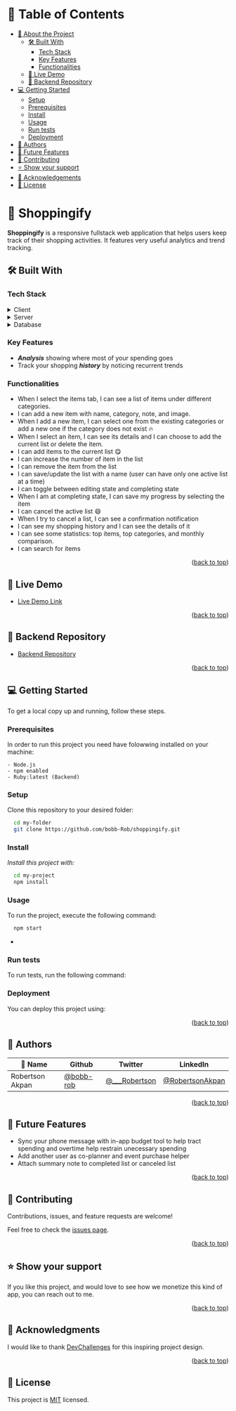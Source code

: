 <a name="readme-top"></a>

# 📗 Table of Contents

- [📖 About the Project](#about-project)
  - [🛠 Built With](#built-with)
    - [Tech Stack](#tech-stack)
    - [Key Features](#key-features)
    - [Functionalities](#Functionalities)
  - [🚀 Live Demo](#live-demo)
  - [🚀 Backend Repository](#Backend-Repository)
- [💻 Getting Started](#getting-started)
  - [Setup](#setup)
  - [Prerequisites](#prerequisites)
  - [Install](#install)
  - [Usage](#usage)
  - [Run tests](#run-tests)
  - [Deployment](#triangular_flag_on_post-deployment)
- [👥 Authors](#authors)
- [🔭 Future Features](#future-features)
- [🤝 Contributing](#contributing)
- [⭐️ Show your support](#support)
- [🙏 Acknowledgements](#acknowledgements)
- [📝 License](#license)

<!-- PROJECT DESCRIPTION -->

# 📖 Shoppingify <a name="about-project"></a>


**Shoppingify** is a responsive fullstack web application that helps users keep track of their shopping activities. It features very useful analytics and trend tracking. 


## 🛠 Built With <a name="built-with"></a>

### **Tech Stack** <a name="tech-stack"></a>

<details>
  <summary>Client</summary>
  <ul>
    <li><a href="https://reactjs.org/">React.js & Redux toolkit</a></li>
  </ul>
</details>

<details>
  <summary>Server</summary>
  <ul>
    <li><a href="https://rubyonrails.org/">Ruby on Rails</a></li>
  </ul>
</details>

<details>
<summary>Database</summary>
  <ul>
    <li><a href="https://www.postgresql.org/">PostgreSQL</a></li>
  </ul>
</details>

<!-- Features -->

### **Key Features** <a name="key-features"></a>


- _**Analysis**_ showing where most of your spending goes
- Track your shopping _**history**_ by noticing recurrent trends

### **Functionalities** <a name="Functionalities"></a>


- When I select the items tab, I can see a list of items under different categories.
- I can add a new item with name, category, note, and image.
- When I add a new item, I can select one from the existing categories or add a new one if the category does not exist 🔥
- When I select an item, I can see its details and I can choose to add the current list or delete the item.
- I can add items to the current list 😋
- I can increase the number of item in the list
- I can remove the item from the list
- I can save/update the list with a name (user can have only one active list at a time)
- I can toggle between editing state and completing state
- When I am at completing state, I can save my progress by selecting the item
- I can cancel the active list 😄
- When I try to cancel a list, I can see a confirmation notification
- I can see my shopping history and I can see the details of it
- I can see some statistics: top items, top categories, and monthly comparison.
- I can search for items

<p align="right">(<a href="#readme-top">back to top</a>)</p>

<!-- LIVE DEMO -->

## 🚀 Live Demo <a name="live-demo"></a>

- [Live Demo Link](https://shoppingify-ten.vercel.app/)

<p align="right">(<a href="#readme-top">back to top</a>)</p>

<!-- LIVE DEMO -->

## 🚀 Backend Repository <a name="Backend-Repository"></a>

- [Backend Repository](https://github.com/bobb-Rob/shoppingify-v2)

<p align="right">(<a href="#readme-top">back to top</a>)</p>

<!-- GETTING STARTED -->

## 💻 Getting Started <a name="getting-started"></a>

To get a local copy up and running, follow these steps.

### **Prerequisites**

In order to run this project you need have folowwing installed on your machine:

    - Node.js
    - npm enabled
    - Ruby:latest (Backend)

### **Setup**

Clone this repository to your desired folder:


```sh
  cd my-folder
  git clone https://github.com/bobb-Rob/shoppingify.git
```

### **Install**

_Install this project with:_

```sh
  cd my-project
  npm install
```

### **Usage**

To run the project, execute the following command:

```sh
  npm start
```
-

### Run tests

To run tests, run the following command:

<!--
Example command:

```sh
  bin/rails test test/models/article_test.rb
```
--->

### Deployment

You can deploy this project using:

<!--
Example:

```sh

```
 -->

<p align="right">(<a href="#readme-top">back to top</a>)</p>

<!-- AUTHORS -->

## 👥 Authors <a name="authors"></a>



| 👤 Name | Github | Twitter | LinkedIn |
|------|--------|---------|----------|
|Robertson Akpan|[@bobb-rob](https://github.com/bobb-rob)|[@___Robertson](https://twitter.com/___Robertson)|[@RobertsonAkpan](https://www.linkedin.com/in/robertsonakpan/)|


<p align="right">(<a href="#readme-top">back to top</a>)</p>

<!-- FUTURE FEATURES -->

## 🔭 **Future Features** <a name="future-features"></a>

- Sync your phone message with in-app budget tool to help tract spending and overtime help restrain unecessary spending
- Add another user as co-planner and event purchase helper
- Attach summary note to completed list or canceled list

<p align="right">(<a href="#readme-top">back to top</a>)</p>

<!-- CONTRIBUTING -->

## 🤝 Contributing <a name="contributing"></a>

Contributions, issues, and feature requests are welcome!

Feel free to check the [issues page](../../issues/).

<p align="right">(<a href="#readme-top">back to top</a>)</p>

<!-- SUPPORT -->

## ⭐️ Show your support <a name="support"></a>

If you like this project, and would love to see how we monetize this kind of app, you can reach out to me.

<p align="right">(<a href="#readme-top">back to top</a>)</p>

<!-- ACKNOWLEDGEMENTS -->

## 🙏 Acknowledgments <a name="acknowledgements"></a>

I would like to thank [DevChallenges](https://devchallenges.io/) for this inspiring project design.

<p align="right">(<a href="#readme-top">back to top</a>)</p>


<!-- LICENSE -->

## 📝 License <a name="license"></a>

This project is [MIT](./LICENSE) licensed.
